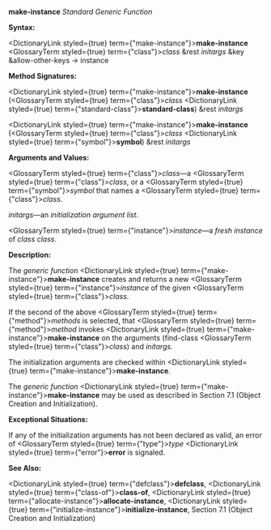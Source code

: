 **make-instance** *Standard Generic Function* 



**Syntax:** 



<DictionaryLink styled={true} term={"make-instance"}><b>make-instance</b></DictionaryLink> <GlossaryTerm styled={true} term={"class"}><i>class</i></GlossaryTerm> &amp;rest *initargs* &amp;key &amp;allow-other-keys → instance 



**Method Signatures:** 



<DictionaryLink styled={true} term={"make-instance"}><b>make-instance</b></DictionaryLink> (<GlossaryTerm styled={true} term={"class"}><i>class</i></GlossaryTerm> <DictionaryLink styled={true} term={"standard-class"}><b>standard-class</b></DictionaryLink>) &amp;rest *initargs* 



<DictionaryLink styled={true} term={"make-instance"}><b>make-instance</b></DictionaryLink> (<GlossaryTerm styled={true} term={"class"}><i>class</i></GlossaryTerm> <DictionaryLink styled={true} term={"symbol"}><b>symbol</b></DictionaryLink>) &amp;rest *initargs* 



**Arguments and Values:** 



<GlossaryTerm styled={true} term={"class"}><i>class</i></GlossaryTerm>—a <GlossaryTerm styled={true} term={"class"}><i>class</i></GlossaryTerm>, or a <GlossaryTerm styled={true} term={"symbol"}><i>symbol</i></GlossaryTerm> that names a <GlossaryTerm styled={true} term={"class"}><i>class</i></GlossaryTerm>. 



*initargs*—an *initialization argument list*. 



<GlossaryTerm styled={true} term={"instance"}><i>instance</i></GlossaryTerm>—a *fresh instance* of *class class*. 







 



 



**Description:** 



The *generic function* <DictionaryLink styled={true} term={"make-instance"}><b>make-instance</b></DictionaryLink> creates and returns a new <GlossaryTerm styled={true} term={"instance"}><i>instance</i></GlossaryTerm> of the given <GlossaryTerm styled={true} term={"class"}><i>class</i></GlossaryTerm>. 



If the second of the above <GlossaryTerm styled={true} term={"method"}><i>methods</i></GlossaryTerm> is selected, that <GlossaryTerm styled={true} term={"method"}><i>method</i></GlossaryTerm> invokes <DictionaryLink styled={true} term={"make-instance"}><b>make-instance</b></DictionaryLink> on the arguments (find-class <GlossaryTerm styled={true} term={"class"}><i>class</i></GlossaryTerm>) and *initargs*. 



The initialization arguments are checked within <DictionaryLink styled={true} term={"make-instance"}><b>make-instance</b></DictionaryLink>. 



The *generic function* <DictionaryLink styled={true} term={"make-instance"}><b>make-instance</b></DictionaryLink> may be used as described in Section 7.1 (Object Creation and Initialization). 



**Exceptional Situations:** 



If any of the initialization arguments has not been declared as valid, an error of <GlossaryTerm styled={true} term={"type"}><i>type</i></GlossaryTerm> <DictionaryLink styled={true} term={"error"}><b>error</b></DictionaryLink> is signaled. 



**See Also:** 



<DictionaryLink styled={true} term={"defclass"}><b>defclass</b></DictionaryLink>, <DictionaryLink styled={true} term={"class-of"}><b>class-of</b></DictionaryLink>, <DictionaryLink styled={true} term={"allocate-instance"}><b>allocate-instance</b></DictionaryLink>, <DictionaryLink styled={true} term={"initialize-instance"}><b>initialize-instance</b></DictionaryLink>, Section 7.1 (Object Creation and Initialization) 



